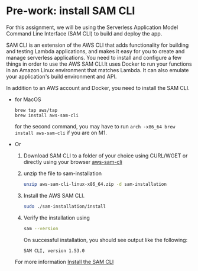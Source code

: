 # Pre-work: install SAM CLI
For this assignment, we will be using the Serverless Application Model Command Line Interface (SAM CLI) to build and deploy the app. 

SAM CLI is an extension of the AWS CLI that adds functionality for building and testing Lambda applications, and makes it easy for you to create and manage serverless applications. You need to install and configure a few things in order to use the AWS SAM CLI.It uses Docker to run your functions in an Amazon Linux environment that matches Lambda. It can also emulate your application's build environment and API.

In addition to an AWS account and Docker, you need to install the SAM CLI.

- for MacOS
    ```
    brew tap aws/tap
    brew install aws-sam-cli 
    ```
    for the second command, you may have to run `arch -x86_64 brew install aws-sam-cli` if you are on M1. 

- Or
    1. Download SAM CLI to a folder of your choice using CURL/WGET or directly using your browser [aws-sam-cli](https://github.com/aws/aws-sam-cli/releases/latest/download/aws-sam-cli-linux-x86_64.zip)

    2. unzip the file to sam-installation

        ```bash
        unzip aws-sam-cli-linux-x86_64.zip -d sam-installation
        ```

    2. Install the AWS SAM CLI.  

        ```bash
        sudo ./sam-installation/install
        ```
    3. Verify the installation using

        ```bash
        sam --version
        ```
        On successful installation, you should see output like the following:

        ```
        SAM CLI, version 1.53.0
        ```

    For more information [Install the SAM CLI](https://docs.aws.amazon.com/serverless-application-model/latest/developerguide/serverless-sam-cli-install.html)
